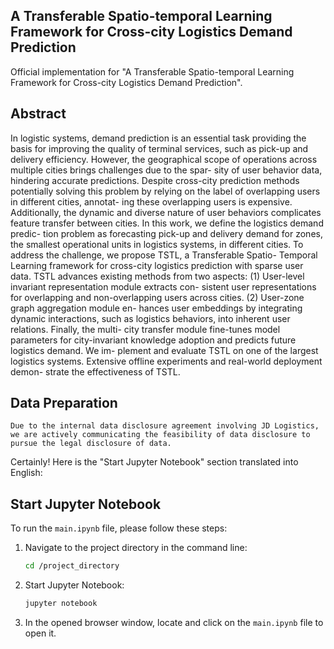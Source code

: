 ## **A Transferable Spatio-temporal Learning Framework for Cross-city Logistics Demand Prediction**
[](https://img.shields.io/badge/PyTorch-1.10%2B-orange)
Official implementation for "A Transferable Spatio-temporal Learning Framework for Cross-city Logistics Demand Prediction".

## **Abstract**
In logistic systems, demand prediction is an essential task providing the basis for improving the quality of terminal services, such as pick-up and delivery efficiency. However, the geographical scope of operations across multiple cities brings challenges due to the spar- sity of user behavior data, hindering accurate predictions. Despite cross-city prediction methods potentially solving this problem by relying on the label of overlapping users in different cities, annotat- ing these overlapping users is expensive. Additionally, the dynamic and diverse nature of user behaviors complicates feature transfer between cities. In this work, we define the logistics demand predic- tion problem as forecasting pick-up and delivery demand for zones, the smallest operational units in logistics systems, in different cities. To address the challenge, we propose TSTL, a Transferable Spatio- Temporal Learning framework for cross-city logistics prediction with sparse user data. TSTL advances existing methods from two aspects: (1) User-level invariant representation module extracts con- sistent user representations for overlapping and non-overlapping users across cities. (2) User-zone graph aggregation module en- hances user embeddings by integrating dynamic interactions, such as logistics behaviors, into inherent user relations. Finally, the multi- city transfer module fine-tunes model parameters for city-invariant knowledge adoption and predicts future logistics demand. We im- plement and evaluate TSTL on one of the largest logistics systems. Extensive offline experiments and real-world deployment demon- strate the effectiveness of TSTL.

## Data Preparation
```
Due to the internal data disclosure agreement involving JD Logistics, we are actively communicating the feasibility of data disclosure to pursue the legal disclosure of data. 
```
Certainly! Here is the "Start Jupyter Notebook" section translated into English:

## Start Jupyter Notebook

To run the `main.ipynb` file, please follow these steps:

1. Navigate to the project directory in the command line:

   ```bash
   cd /project_directory
   ```

2. Start Jupyter Notebook:

   ```bash
   jupyter notebook
   ```

3. In the opened browser window, locate and click on the `main.ipynb` file to open it.
